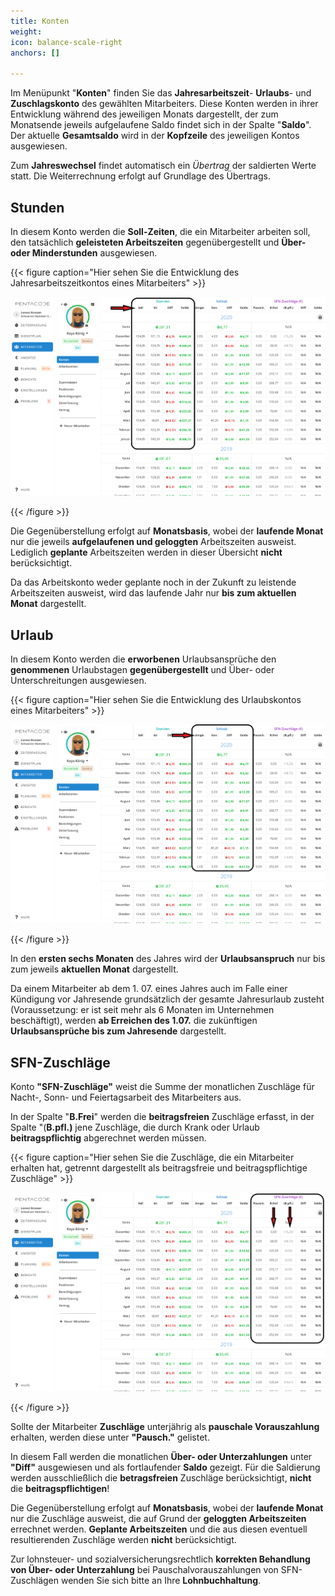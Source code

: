 ```yaml
---
title: Konten
weight: 
icon: balance-scale-right
anchors: []

---
```

Im Menüpunkt "**Konten**" finden Sie das **Jahresarbeitszeit**- **Urlaubs**- und **Zuschlagskonto** des gewählten Mitarbeiters. Diese Konten werden in ihrer Entwicklung während des jeweiligen Monats dargestellt, der zum Monatsende jeweils aufgelaufene Saldo findet sich in der Spalte "**Saldo**". Der aktuelle **Gesamtsaldo** wird in der **Kopfzeile** des jeweiligen Kontos ausgewiesen.

Zum **Jahreswechsel** findet automatisch ein _Übertrag_ der saldierten Werte statt. Die Weiterrechnung erfolgt auf Grundlage des Übertrags.

## Stunden

In diesem Konto werden die **Soll-Zeiten**, die ein Mitarbeiter  arbeiten soll, den tatsächlich **geleisteten Arbeitszeiten** gegenübergestellt und **Über- oder Minderstunden** ausgewiesen.

{{< figure caption="Hier sehen Sie die Entwicklung des Jahresarbeitszeitkontos eines Mitarbeiters" >}}

![](/uploads/konto-az.png)

{{< /figure >}}

Die Gegenüberstellung erfolgt auf **Monatsbasis**, wobei der **laufende Monat** nur die jeweils **aufgelaufenen und geloggten** Arbeitszeiten ausweist. Lediglich **geplante** Arbeitszeiten werden in dieser Übersicht **nicht** berücksichtigt.

Da das Arbeitskonto weder geplante noch in der Zukunft zu leistende Arbeitszeiten ausweist, wird das laufende Jahr nur **bis zum aktuellen Monat** dargestellt.

## Urlaub

In diesem Konto werden die **erworbenen** Urlaubsansprüche den **genommenen** Urlaubstagen **gegenübergestellt** und Über- oder Unterschreitungen ausgewiesen.

{{< figure caption="Hier sehen Sie die Entwicklung des Urlaubskontos eines Mitarbeiters" >}}

![](/uploads/konto-urlaub.png)

{{< /figure >}}

In den **ersten sechs Monaten** des Jahres wird der **Urlaubsanspruch** nur bis zum jeweils **aktuellen Monat** dargestellt.

Da einem Mitarbeiter ab dem 1. 07. eines Jahres auch im Falle einer Kündigung vor Jahresende grundsätzlich der gesamte Jahresurlaub zusteht (Voraussetzung: er ist seit mehr als 6 Monaten im Unternehmen beschäftigt), werden **ab Erreichen des 1.07.** die zukünftigen **Urlaubsansprüche bis zum Jahresende** dargestellt.

## SFN-Zuschläge

Konto **"SFN-Zuschläge"** weist die Summe der monatlichen Zuschläge für Nacht-, Sonn- und Feiertagsarbeit des Mitarbeiters aus.

In der Spalte "**B.Frei**" werden die **beitragsfreien** Zuschläge erfasst, in der Spalte "(**B.pfl.)** jene Zuschläge, die durch Krank oder Urlaub **beitragspflichtig** abgerechnet werden müssen.

{{< figure caption="Hier sehen Sie die Zuschläge, die ein Mitarbeiter erhalten hat, getrennt dargestellt als beitragsfreie und beitragspflichtige Zuschläge" >}}

![](/uploads/konto-zuschlage.png)

{{< /figure >}}

Sollte der Mitarbeiter **Zuschläge** unterjährig als **pauschale Vorauszahlung** erhalten, werden diese unter **"Pausch."** gelistet.

In diesem Fall werden die monatlichen **Über- oder Unterzahlungen** unter **"Diff"** ausgewiesen und als fortlaufender **Saldo** gezeigt. Für die Saldierung werden ausschließlich die **betragsfreien** Zuschläge berücksichtigt, **nicht** die **beitragspflichtigen**!

Die Gegenüberstellung erfolgt auf **Monatsbasis**, wobei der **laufende Monat** nur die Zuschläge ausweist, die auf Grund der **geloggten Arbeitszeiten** errechnet werden. **Geplante Arbeitszeiten** und die aus diesen eventuell resultierenden Zuschläge werden **nicht** berücksichtigt.

Zur lohnsteuer- und sozialversicherungsrechtlich **korrekten Behandlung von Über- oder Unterzahlung** bei Pauschalvorauszahlungen von SFN-Zuschlägen wenden Sie sich bitte an Ihre **Lohnbuchhaltung**.